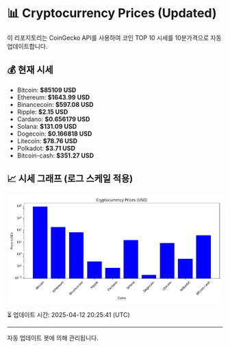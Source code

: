 
# 📊 Cryptocurrency Prices (Updated)

이 리포지토리는 CoinGecko API를 사용하여 코인 TOP 10 시세를 10분가격으로 자동 업데이트합니다.

## 💰 현재 시세
- Bitcoin: **$85109 USD**
- Ethereum: **$1643.99 USD**
- Binancecoin: **$597.08 USD**
- Ripple: **$2.15 USD**
- Cardano: **$0.656179 USD**
- Solana: **$131.09 USD**
- Dogecoin: **$0.166818 USD**
- Litecoin: **$78.76 USD**
- Polkadot: **$3.71 USD**
- Bitcoin-cash: **$351.27 USD**

## 📈 시세 그래프 (로그 스케일 적용)
![Crypto Prices](crypto_prices.png)

⏳ 업데이트 시간: 2025-04-12 20:25:41 (UTC)

---
자동 업데이트 봇에 의해 관리됩니다.
